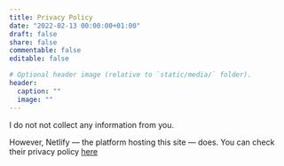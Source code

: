 ```yaml
---
title: Privacy Policy
date: "2022-02-13 00:00:00+01:00"
draft: false
share: false
commentable: false
editable: false

# Optional header image (relative to `static/media/` folder).
header:
  caption: ""
  image: ""
---
```


I do not not collect any information from you. 

However, Netlify — the platform hosting this site — does. You can check their privacy policy [here](https://www.netlify.com/privacy/)
